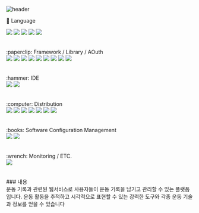 ![header](https://capsule-render.vercel.app/api?type=waving&color=auto&height=300&section=header&text=개인%20프로젝트&fontSize=90)

:pushpin: Language
<br/>
<div>
<img src="https://img.shields.io/badge/HTML5-E34F26?style=flat&logo=HTML5&logoColor=white" />
<img src="https://img.shields.io/badge/CSS3-1572B6?style=flat&logo=CSS3&logoColor=white" />
<img src="https://img.shields.io/badge/Javascript-F7DF1E?style=flat&logo=javascript&logoColor=white" />    
<img src="https://img.shields.io/badge/Linux-FCC624?style=flat&logo=Linux&logoColor=white" />
<img src="https://img.shields.io/badge/Java-007396?style=flat&logo=Java&logoColor=white" />
</div>
<br/><br/>
:paperclip: Framework / Library / AOuth
<br/>
<div>
<img src="https://img.shields.io/badge/Springboot-6DB33F?style=flat&logo=Springboot&logoColor=white" />
<img src="https://img.shields.io/badge/Springsecurity-6DB33F?style=flat&logo=Springsecurity&logoColor=white" />
<img src="https://img.shields.io/badge/Bootstrap-7952B3?style=flat&logo=bootstrap&logoColor=white" />       
<img src="https://img.shields.io/badge/Jquery-0769AD?style=flat&logo=Jquery&logoColor=white" />
<img src="https://img.shields.io/badge/Chart.js-FF6384?style=flat&logo=Chart.js&logoColor=white" />
<img src="https://img.shields.io/badge/Fullcalendar-0769AD?style=flat&logo=Fullcalendar&logoColor=white" />
<img src="https://img.shields.io/badge/KakaoTalk-FFCD00?style=flat&logo=KakaoTalk&logoColor=white" />
<img src="https://img.shields.io/badge/Naver-03C75A?style=flat&logo=Naver&logoColor=white" />
<img src="https://img.shields.io/badge/Google-4285F4?style=flat&logo=Google&logoColor=white" />
</div>
<br/><br/>
:hammer: IDE
<br/>
<div>
<img src="https://img.shields.io/badge/Visualstudiocode-007ACC?style=flat&logo=Visualstudiocode&logoColor=white" />  
<img src="https://img.shields.io/badge/Intellijidea-000000?style=flat&logo=Intellijidea&logoColor=white" />
</div>
<br/><br/>
:computer: Distribution
<br/>
<div>
<img src="https://img.shields.io/badge/Amazonrds-527FFF?style=flat&logo=Amazonrds&logoColor=white" />
<img src="https://img.shields.io/badge/Amazonaws-232F3E?style=flat&logo=Amazonaws&logoColor=white" />
<img src="https://img.shields.io/badge/Amazonec2-FF9900?style=flat&logo=Amazonec2&logoColor=white" />
<img src="https://img.shields.io/badge/Ubuntu-E95420?style=flat&logo=Ubuntu&logoColor=white" />
<img src="https://img.shields.io/badge/Mysql-4479A1?style=flat&logo=Mysql&logoColor=white" />
<img src="https://img.shields.io/badge/Amazonroute53-8C4FFF?style=flat&logo=Amazonroute53&logoColor=white" />
<img src="https://img.shields.io/badge/AmazonCertificateManager-4479A1?style=flat&logo=AmazoncertificateManager&logoColor=white" />
</div>
<br/><br/>
:books: Software Configuration Management
<br/>
<div>
<img src="https://img.shields.io/badge/Git-F05032?style=flat&logo=Git&logoColor=white" />
<img src="https://img.shields.io/badge/Github-181717?style=flat&logo=Github&logoColor=white" />
</div>
<br/><br/>
:wrench: Monitoring / ETC.
<br/>
<div>
<img src="https://img.shields.io/badge/Postman-FF6C37?style=flat&logo=Postman&logoColor=white" />
</div>
<br/><br/>
### 내용
<br/>
운동 기록과 관련된 웹서비스로 사용자들이 운동 기록을
남기고 관리할 수 있는 플랫폼입니다.
운동 활동을 추적하고 시각적으로 표현할 수 있는 강력한 도구와 각종 운동 기술과 정보를 얻을 수 있습니다
